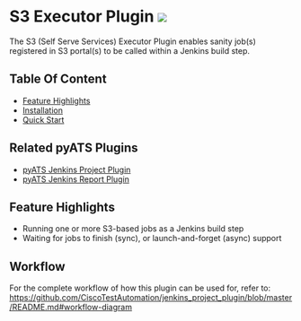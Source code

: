 # S3 Executor Plugin ![](assets/images/e_jenkins.png)

The S3 (Self Serve Services) Executor Plugin enables sanity job(s) registered in 
S3 portal(s) to be called within a Jenkins build step.

## Table Of Content
- [Feature Highlights](#feature-highlights)
- [Installation](guide/installation.md)
- [Quick Start](guide/quick_start.md)

## Related pyATS Plugins
- [pyATS Jenkins Project Plugin](https://github.com/CiscoTestAutomation/jenkins_project_plugin)
- [pyATS Jenkins Report Plugin](https://github.com/CiscoTestAutomation/jenkins_report_plugin)

## Feature Highlights
* Running one or more S3-based jobs as a Jenkins build step
* Waiting for jobs to finish (sync), or launch-and-forget (async) support

## Workflow

For the complete workflow of how this plugin can be used for, refer to:
https://github.com/CiscoTestAutomation/jenkins_project_plugin/blob/master/README.md#workflow-diagram

